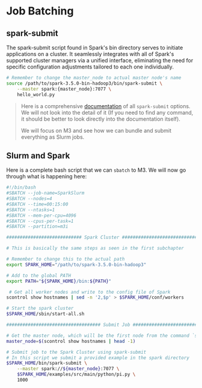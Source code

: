 # Job Batching

## spark-submit

The spark-submit script found in Spark's bin directory serves to initiate applications on a cluster. It seamlessly integrates with all of Spark's supported cluster managers via a unified interface, eliminating the need for specific configuration adjustments tailored to each one individually.

```bash
# Remember to change the master_node to actual master node's name
source /path/to/spark-3.5.0-bin-hadoop3/bin/spark-submit \
    --master spark:{master_node}:7077 \ 
    hello_world.py
```

> Here is a comprehensive [documentation](https://spark.apache.org/docs/3.5.0/submitting-applications.html#launching-applications-with-spark-submit) of all `spark-submit` options. We will not look into the detail of it (If you need to find any command, it should be better to look directly into the documentation itself).
> 
> We will focus on M3 and see how we can bundle and submit everything as Slurm jobs.

## Slurm and Spark

Here is a complete bash script that we can `sbatch` to M3. We will now go through what is happening here:

```bash
#!/bin/bash
#SBATCH --job-name=SparkSlurm
#SBATCH --nodes=4
#SBATCH --time=00:15:00
#SBATCH --ntasks=1
#SBATCH --mem-per-cpu=4096
#SBATCH --cpus-per-task=1
#SBATCH --partition=m3i

############################ Spark Cluster #######################################

# This is basically the same steps as seen in the first subchapter

# Remember to change this to the actual path
export SPARK_HOME="/path/to/spark-3.5.0-bin-hadoop3"

# Add to the global PATH
export PATH="${SPARK_HOME}/bin:${PATH}"

 # Get all worker nodes and write to the config file of Spark
scontrol show hostnames | sed -n '2,$p' > $SPARK_HOME/conf/workers

# Start the spark cluster
$SPARK_HOME/sbin/start-all.sh

################################### Submit Job ###################################

# Get the master node, which will be the first node from the command `scontrol show hostnames`
master_node=$(scontrol show hostnames | head -1)

# Submit job to the Spark Cluster using spark-submit
# In this script we submit a provided example in the spark directory
$SPARK_HOME/bin/spark-submit \
    --master spark://${master_node}:7077 \
    $SPARK_HOME/examples/src/main/python/pi.py \
    1000
```
